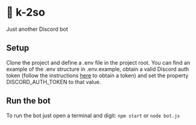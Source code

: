 #  🤖 k-2so
Just another Discord bot

## Setup
Clone the project and define a .env file in the project root.
You can find an example of the .env structure in .env.example, obtain a valid Discord auth token (follow the instructions [here](https://github.com/reactiflux/discord-irc/wiki/Creating-a-discord-bot-&-getting-a-token) to obtain a token) and set the property DISCORD_AUTH_TOKEN to that value.  


## Run the bot
To run the bot just open a terminal and digit:
`npm start` or `node bot.js`